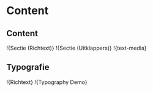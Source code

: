 # Content

## Content

!{Sectie (Richtext)}
!{Sectie (Uitklappers)}
!{text-media}

## Typografie

!{Richtext}
!{Typography Demo}
